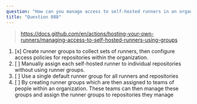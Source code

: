 ```yaml
---
question: "How can you manage access to self-hosted runners in an organization using runner groups?"
title: "Question 088"
---
```


> https://docs.github.com/en/actions/hosting-your-own-runners/managing-access-to-self-hosted-runners-using-groups
1. [x] Create runner groups to collect sets of runners, then configure access policies for repositories within the organization.
1. [ ] Manually assign each self-hosted runner to individual repositories without using runner groups.
1. [ ] Use a single default runner group for all runners and repositories
1. [ ] By creating runner groups which are then assigned to teams of people within an organization. These teams can then manage these groups and assign the runner groups to repositories they manage
